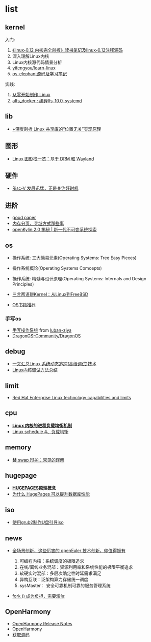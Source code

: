 # list
## kernel
入门:
1. [《linux-0.12 内核完全剖析》读书笔记及linux-0.12注释源码](https://github.com/yifengyou/linux-0.12)
1. 深入理解Linux内核
1. Linux内核源代码情景分析
1. [yifengyou/learn-linux](https://github.com/yifengyou/learn-linux)
1. [os-elephant源码及学习笔记](https://github.com/yifengyou/os-elephant)

实践:
1. [从零开始制作 Linux](https://juejin.im/entry/6844903600305635335)
1. [alfs_docker : 编译lfs-10.0-systemd](https://gitee.com/chenhao/alfs_docker)

## lib
- [+深度剖析 Linux 共享库的“位置无关”实现原理](https://tinylab.org/shlib-pic/)

## 图形
- [Linux 图形栈一览：基于 DRM 和 Wayland](https://tinylab.org/linux-graphics-stack-overview#author-footer)

## 硬件
- [Risc-V 发展迅猛，正是关注好时机](https://tinylab.org/riscv-overview/)

## 进阶
- [good paper](https://people.freebsd.org/~lstewart/articles/)
- [内存分页、寻址方式那些事](https://www.jianshu.com/p/b29dedb246d1)
- [openKylin 2.0 揭秘 | 新一代不可变系统探索](https://www.oschina.net/news/274942)

## os
- 操作系统: 三大简易元素(Operating Systems: Tree Easy Pieces)
- 操作系统概论(Operating Systems Comcepts)
- 操作系统: 精髓与设计原理(Operating Systems: Internals and Design Principles)

- [三言两语聊Kernel：从Linux到FreeBSD](http://laoar.github.io/blogs/325/)
- [OS书籍推荐](https://www.junmajinlong.com/os/index/)

### 手写os
- [手写操作系统](https://www.eet-china.com/mp/a163987.html) from [luban-ziya](https://gitee.com/luban-ziya/projects)
- [DragonOS-Community/DragonOS](https://github.com/DragonOS-Community/DragonOS)

## debug
- [一文汇总Linux 系统动态追踪(高级调试)技术](http://news.eeworld.com.cn/mp/ymc/a85336.jspx)
- [Linux内核调试方法总结](https://www.cnblogs.com/alantu2018/p/8997149.html)

## limit
- [Red Hat Enterprise Linux technology capabilities and limits](https://access.redhat.com/articles/rhel-limits)

## cpu
- [**Linux 内核的进程负载均衡机制**](https://xie.infoq.cn/article/2b87af0078fe356a0445a201b)
- [Linux schedule 4、负载均衡](https://blog.csdn.net/pwl999/article/details/78817905)

## memory
- [替 swap 辩护：常见的误解](https://farseerfc.me/zhs/in-defence-of-swap.html)

## hugepage
- [**HUGEPAGES原理概念**](https://ustack.io/2019-11-21-Linux%E4%B9%8Bhugepages%E5%8E%9F%E7%90%86%E6%A6%82%E5%BF%B5.html)
- [为什么 HugePages 可以提升数据库性能](https://draveness.me/whys-the-design-linux-hugepages/)

## iso
- [使用grub2制作U盘引导iso](http://xstarcd.github.io/wiki/Linux/boot-multiple-iso-from-usb-via-grub2-using-linux.html)

## news
- [全场景创新，这些厉害的 openEuler 技术创新，你值得拥有](https://linux.cn/article-15435-1.html)

	1. 可编程内核：系统调度的极限追求
	1. 在线/离线业务混部：资源利用率和系统性能的极限平衡追求
	1. 软硬实时混部：多层次确定性时延需求满足
	1. 异构互联：泛架构算力存储统一调度
	1. sysMaster： 安全可靠机制可靠的服务管理系统
- [fork () 成为负担，需要淘汰](https://www.oschina.net/news/105857/a-fork-in-the-road)

## OpenHarmony
- [OpenHarmony Release Notes](https://gitee.com/openharmony/docs/blob/master/zh-cn/release-notes/Readme.md)
- [OpenHarmony](https://github.com/fenwii/OpenHarmony)
- [获取源码](https://gitee.com/openharmony/docs/blob/master/zh-cn/device-dev/get-code/sourcecode-acquire.md)